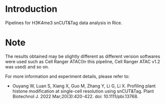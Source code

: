 
# Introduction

Pipelines for H3K4me3 snCUT&Tag data analysis in Rice.




# Note

The results obtained may be slightly different as different version softwares were used such as Cell Ranger ATAC(In this pipeline, Cell Ranger ATAC v1.2 was used) and so on.


For more information and experiment details, please refer to:
- Ouyang W, Luan S, Xiang X, Guo M, Zhang Y, Li G, Li X. Profiling plant histone modification at single-cell resolution using snCUT&Tag. Plant Biotechnol J. 2022 Mar;20(3):420-422. doi: 10.1111/pbi.13768.
    
    
    
